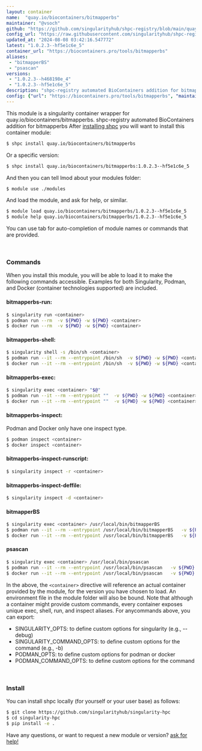 ```yaml
---
layout: container
name:  "quay.io/biocontainers/bitmapperbs"
maintainer: "@vsoch"
github: "https://github.com/singularityhub/shpc-registry/blob/main/quay.io/biocontainers/bitmapperbs/container.yaml"
config_url: "https://raw.githubusercontent.com/singularityhub/shpc-registry/main/quay.io/biocontainers/bitmapperbs/container.yaml"
updated_at: "2024-08-08 03:42:16.547772"
latest: "1.0.2.3--hf5e1c6e_5"
container_url: "https://biocontainers.pro/tools/bitmapperbs"
aliases:
 - "bitmapperBS"
 - "psascan"
versions:
 - "1.0.2.3--h468198e_4"
 - "1.0.2.3--hf5e1c6e_5"
description: "shpc-registry automated BioContainers addition for bitmapperbs"
config: {"url": "https://biocontainers.pro/tools/bitmapperbs", "maintainer": "@vsoch", "description": "shpc-registry automated BioContainers addition for bitmapperbs", "latest": {"1.0.2.3--hf5e1c6e_5": "sha256:0338c4d3ef48be113a716d105822c07c36abd31a0817245d4c822aa707665f06"}, "tags": {"1.0.2.3--h468198e_4": "sha256:a2c4b026457f7f033c62f5a5c85413b478737039a20b1903625321f2b35cbdf9", "1.0.2.3--hf5e1c6e_5": "sha256:0338c4d3ef48be113a716d105822c07c36abd31a0817245d4c822aa707665f06"}, "docker": "quay.io/biocontainers/bitmapperbs", "aliases": {"bitmapperBS": "/usr/local/bin/bitmapperBS", "psascan": "/usr/local/bin/psascan"}}
---
```


This module is a singularity container wrapper for quay.io/biocontainers/bitmapperbs.
shpc-registry automated BioContainers addition for bitmapperbs
After [installing shpc](#install) you will want to install this container module:


```bash
$ shpc install quay.io/biocontainers/bitmapperbs
```

Or a specific version:

```bash
$ shpc install quay.io/biocontainers/bitmapperbs:1.0.2.3--hf5e1c6e_5
```

And then you can tell lmod about your modules folder:

```bash
$ module use ./modules
```

And load the module, and ask for help, or similar.

```bash
$ module load quay.io/biocontainers/bitmapperbs/1.0.2.3--hf5e1c6e_5
$ module help quay.io/biocontainers/bitmapperbs/1.0.2.3--hf5e1c6e_5
```

You can use tab for auto-completion of module names or commands that are provided.

<br>

### Commands

When you install this module, you will be able to load it to make the following commands accessible.
Examples for both Singularity, Podman, and Docker (container technologies supported) are included.

#### bitmapperbs-run:

```bash
$ singularity run <container>
$ podman run --rm  -v ${PWD} -w ${PWD} <container>
$ docker run --rm  -v ${PWD} -w ${PWD} <container>
```

#### bitmapperbs-shell:

```bash
$ singularity shell -s /bin/sh <container>
$ podman run --it --rm --entrypoint /bin/sh  -v ${PWD} -w ${PWD} <container>
$ docker run --it --rm --entrypoint /bin/sh  -v ${PWD} -w ${PWD} <container>
```

#### bitmapperbs-exec:

```bash
$ singularity exec <container> "$@"
$ podman run --it --rm --entrypoint ""  -v ${PWD} -w ${PWD} <container> "$@"
$ docker run --it --rm --entrypoint ""  -v ${PWD} -w ${PWD} <container> "$@"
```

#### bitmapperbs-inspect:

Podman and Docker only have one inspect type.

```bash
$ podman inspect <container>
$ docker inspect <container>
```

#### bitmapperbs-inspect-runscript:

```bash
$ singularity inspect -r <container>
```

#### bitmapperbs-inspect-deffile:

```bash
$ singularity inspect -d <container>
```


#### bitmapperBS

```bash
$ singularity exec <container> /usr/local/bin/bitmapperBS
$ podman run --it --rm --entrypoint /usr/local/bin/bitmapperBS   -v ${PWD} -w ${PWD} <container> -c " $@"
$ docker run --it --rm --entrypoint /usr/local/bin/bitmapperBS   -v ${PWD} -w ${PWD} <container> -c " $@"
```


#### psascan

```bash
$ singularity exec <container> /usr/local/bin/psascan
$ podman run --it --rm --entrypoint /usr/local/bin/psascan   -v ${PWD} -w ${PWD} <container> -c " $@"
$ docker run --it --rm --entrypoint /usr/local/bin/psascan   -v ${PWD} -w ${PWD} <container> -c " $@"
```



In the above, the `<container>` directive will reference an actual container provided
by the module, for the version you have chosen to load. An environment file in the
module folder will also be bound. Note that although a container
might provide custom commands, every container exposes unique exec, shell, run, and
inspect aliases. For anycommands above, you can export:

 - SINGULARITY_OPTS: to define custom options for singularity (e.g., --debug)
 - SINGULARITY_COMMAND_OPTS: to define custom options for the command (e.g., -b)
 - PODMAN_OPTS: to define custom options for podman or docker
 - PODMAN_COMMAND_OPTS: to define custom options for the command

<br>

### Install

You can install shpc locally (for yourself or your user base) as follows:

```bash
$ git clone https://github.com/singularityhub/singularity-hpc
$ cd singularity-hpc
$ pip install -e .
```

Have any questions, or want to request a new module or version? [ask for help!](https://github.com/singularityhub/singularity-hpc/issues)